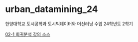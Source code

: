 # urban_datamining_24
한양대학교 도시공학과 도시빅데이터와 머신러닝 수업 24학년도 2학기

[02-1 회귀분석 강의 소스](https://colab.research.google.com/github/kloud80/urban_datamining_24/blob/main/02%20%EB%8D%B0%EC%9D%B4%ED%84%B0%20%EB%B6%84%EC%84%9D%20%EA%B8%B0%EC%B4%88/02-1%20%ED%9A%8C%EA%B7%80%EB%B6%84%EC%84%9D.ipynb)



